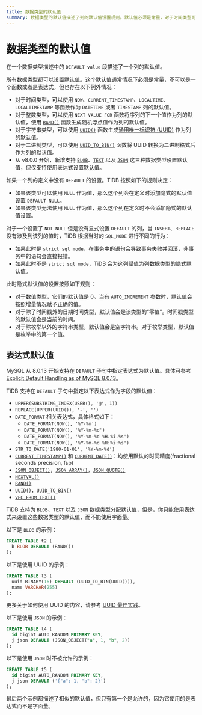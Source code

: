 ```yaml
---
title: 数据类型的默认值
summary: 数据类型的默认值描述了列的默认值设置规则。默认值必须是常量，对于时间类型可以使用特定函数。从 v8.0.0 开始，BLOB、TEXT 和 JSON 可以设置表达式默认值。如果列没有设置 DEFAULT，TiDB 会根据规则添加隐式默认值。对于 NOT NULL 列，根据 SQL_MODE 进行不同行为。表达式默认值是实验特性，不建议在生产环境中使用。MySQL 8.0.13 开始支持在 DEFAULT 子句中指定表达式为默认值。TiDB 支持为 BLOB、TEXT 和 JSON 数据类型分配默认值，但仅支持通过表达式来设置。
---
```


# 数据类型的默认值

在一个数据类型描述中的 `DEFAULT value` 段描述了一个列的默认值。

所有数据类型都可以设置默认值。这个默认值通常情况下必须是常量，不可以是一个函数或者是表达式，但也存在以下例外情况：

- 对于时间类型，可以使用 `NOW`、`CURRENT_TIMESTAMP`、`LOCALTIME`、`LOCALTIMESTAMP` 等函数作为 `DATETIME` 或者 `TIMESTAMP` 列的默认值。
- 对于整数类型，可以使用 `NEXT VALUE FOR` 函数将序列的下一个值作为列的默认值，使用 [`RAND()`](/functions-and-operators/numeric-functions-and-operators.md) 函数生成随机浮点值作为列的默认值。
- 对于字符串类型，可以使用 [`UUID()`](/functions-and-operators/miscellaneous-functions.md) 函数生成[通用唯一标识符 (UUID)](/best-practices/uuid.md) 作为列的默认值。
- 对于二进制类型，可以使用 [`UUID_TO_BIN()`](/functions-and-operators/miscellaneous-functions.md) 函数将 UUID 转换为二进制格式后作为列的默认值。
- 从 v8.0.0 开始，新增支持 [`BLOB`](/data-type-string.md#blob-类型)、[`TEXT`](/data-type-string.md#text-类型) 以及 [`JSON`](/data-type-json.md#json-数据类型) 这三种数据类型设置默认值，但仅支持使用表达式设置[默认值](#表达式默认值)。

如果一个列的定义中没有 `DEFAULT` 的设置。TiDB 按照如下的规则决定：

* 如果该类型可以使用 `NULL` 作为值，那么这个列会在定义时添加隐式的默认值设置 `DEFAULT NULL`。
* 如果该类型无法使用 `NULL` 作为值，那么这个列在定义时不会添加隐式的默认值设置。

对于一个设置了 `NOT NULL` 但是没有显式设置 `DEFAULT` 的列，当 `INSERT`、`REPLACE` 没有涉及到该列的值时，TiDB 根据当时的 `SQL_MODE` 进行不同的行为：

* 如果此时是 `strict sql mode`，在事务中的语句会导致事务失败并回滚，非事务中的语句会直接报错。
* 如果此时不是 `strict sql mode`，TiDB 会为这列赋值为列数据类型的隐式默认值。

此时隐式默认值的设置按照如下规则：

* 对于数值类型，它们的默认值是 0。当有 `AUTO_INCREMENT` 参数时，默认值会按照增量情况赋予正确的值。
* 对于除了时间戳外的日期时间类型，默认值会是该类型的“零值”。时间戳类型的默认值会是当前的时间。
* 对于除枚举以外的字符串类型，默认值会是空字符串。对于枚举类型，默认值是枚举中的第一个值。

## 表达式默认值

MySQL 从 8.0.13 开始支持在 `DEFAULT` 子句中指定表达式为默认值。具体可参考 [Explicit Default Handling as of MySQL 8.0.13](https://dev.mysql.com/doc/refman/8.0/en/data-type-defaults.html#data-type-defaults-explicit)。

TiDB 支持在 `DEFAULT` 子句中指定以下表达式作为字段的默认值：

* `UPPER(SUBSTRING_INDEX(USER(), '@', 1))`
* `REPLACE(UPPER(UUID()), '-', '')`
* `DATE_FORMAT` 相关表达式，具体格式如下：
    * `DATE_FORMAT(NOW(), '%Y-%m')`
    * `DATE_FORMAT(NOW(), '%Y-%m-%d')`
    * `DATE_FORMAT(NOW(), '%Y-%m-%d %H.%i.%s')`
    * `DATE_FORMAT(NOW(), '%Y-%m-%d %H:%i:%s')`
* `STR_TO_DATE('1980-01-01', '%Y-%m-%d')`
* [`CURRENT_TIMESTAMP()`](/functions-and-operators/date-and-time-functions.md) 和 [`CURRENT_DATE()`](/functions-and-operators/date-and-time-functions.md)：均使用默认的时间精度(fractional seconds precision, fsp)
* [`JSON_OBJECT()`](/functions-and-operators/json-functions.md)，[`JSON_ARRAY()`](/functions-and-operators/json-functions.md)，[`JSON_QUOTE()`](/functions-and-operators/json-functions.md)
* [`NEXTVAL()`](/functions-and-operators/sequence-functions.md#nextval)
* [`RAND()`](/functions-and-operators/numeric-functions-and-operators.md)
* [`UUID()`](/functions-and-operators/miscellaneous-functions.md#uuid)，[`UUID_TO_BIN()`](/functions-and-operators/miscellaneous-functions.md#uuid_to_bin)
* [`VEC_FROM_TEXT()`](/vector-search/vector-search-functions-and-operators.md#vec_from_text)

TiDB 支持为 `BLOB`、`TEXT` 以及 `JSON` 数据类型分配默认值，但是，你只能使用表达式来设置这些数据类型的默认值，而不能使用字面量。

以下是 `BLOB` 的示例：

```sql
CREATE TABLE t2 (
  b BLOB DEFAULT (RAND())
);
```

以下是使用 UUID 的示例：

```sql
CREATE TABLE t3 (
  uuid BINARY(16) DEFAULT (UUID_TO_BIN(UUID())),
  name VARCHAR(255)
);
```

更多关于如何使用 UUID 的内容，请参考 [UUID 最佳实践](/best-practices/uuid.md)。

以下是使用 `JSON` 的示例：

```sql
CREATE TABLE t4 (
  id bigint AUTO_RANDOM PRIMARY KEY,
  j json DEFAULT (JSON_OBJECT("a", 1, "b", 2))
);
```

以下是使用 `JSON` 时不被允许的示例：

```sql
CREATE TABLE t5 (
  id bigint AUTO_RANDOM PRIMARY KEY,
  j json DEFAULT ('{"a": 1, "b": 2}')
);
```

最后两个示例都描述了相似的默认值，但只有第一个是允许的，因为它使用的是表达式而不是字面量。
